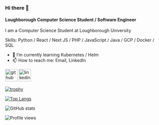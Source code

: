 ### Hi there 👋
#### Loughborough Computer Science Student / Software Engineer
I am a Computer Science Student at Loughborough University 


Skills: Python / React / Next JS / PHP / JavaScript / Java / GCP / Docker / SQL 

- 🌱 I’m currently learning Kubernetes / Helm
- 📫 How to reach me: Email, LinkedIn 


[<img src='https://cdn.jsdelivr.net/npm/simple-icons@3.0.1/icons/github.svg' alt='github' height='40'>](https://github.com/zxch91)  [<img src='https://cdn.jsdelivr.net/npm/simple-icons@3.0.1/icons/linkedin.svg' alt='linkedin' height='40'>](https://www.linkedin.com/in/zachwharton/)  

[![trophy](https://github-profile-trophy.vercel.app/?username=zxch91)](https://github.com/ryo-ma/github-profile-trophy)

[![Top Langs](https://github-readme-stats.vercel.app/api/top-langs/?username=zxch91)](https://github.com/anuraghazra/github-readme-stats)

![GitHub stats](https://github-readme-stats.vercel.app/api?username=zxch91&show_icons=true&count_private=true)  

![Profile views](https://gpvc.arturio.dev/zxch91)  
